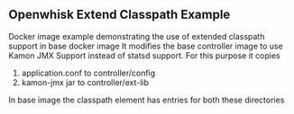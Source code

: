 Openwhisk Extend Classpath Example
----------------------------------

Docker image example demonstrating the use of extended classpath support in base docker image
It modifies the base controller image to use Kamon JMX Support instead of statsd support.
For this purpose it copies 

1. application.conf to controller/config 
2. kamon-jmx jar to controller/ext-lib

In base image the classpath element has entries for both these directories